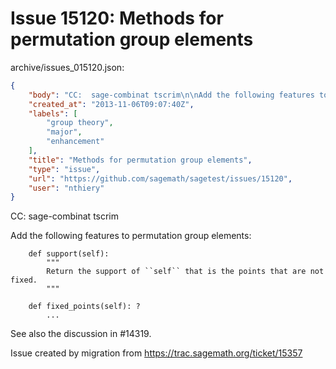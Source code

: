 # Issue 15120: Methods for permutation group elements

archive/issues_015120.json:
```json
{
    "body": "CC:  sage-combinat tscrim\n\nAdd the following features to permutation group elements:\n\n```\n    def support(self):\n        \"\"\"\n        Return the support of ``self`` that is the points that are not fixed.\n        \"\"\"\n\n    def fixed_points(self): ?\n        ...\n```\n\n\nSee also the discussion in #14319.\n\nIssue created by migration from https://trac.sagemath.org/ticket/15357\n\n",
    "created_at": "2013-11-06T09:07:40Z",
    "labels": [
        "group theory",
        "major",
        "enhancement"
    ],
    "title": "Methods for permutation group elements",
    "type": "issue",
    "url": "https://github.com/sagemath/sagetest/issues/15120",
    "user": "nthiery"
}
```
CC:  sage-combinat tscrim

Add the following features to permutation group elements:

```
    def support(self):
        """
        Return the support of ``self`` that is the points that are not fixed.
        """

    def fixed_points(self): ?
        ...
```


See also the discussion in #14319.

Issue created by migration from https://trac.sagemath.org/ticket/15357


